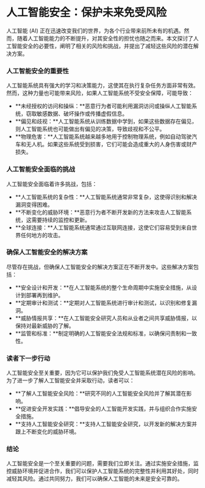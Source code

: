 # 人工智能安全：保护未来免受风险

人工智能 (AI) 正在迅速改变我们的世界，为各个行业带来前所未有的机遇。然而，随着人工智能能力的不断提升，对其安全性的担忧也随之而来。本文探讨了人工智能安全的必要性，阐明了相关的风险和挑战，并提出了减轻这些风险的潜在解决方案。

### 人工智能安全的重要性

人工智能系统具有强大的学习和决策能力，这使其在执行复杂任务方面非常有效。然而，这种力量也可能带来风险，如果人工智能系统不受安全保障，可能导致：

- **未经授权的访问和操纵：**恶意行为者可能利用漏洞访问或操纵人工智能系统，窃取敏感数据、破坏操作或传播虚假信息。
- **偏见和歧视：**人工智能系统从训练数据中学到，如果这些数据存在偏见，则人工智能系统也可能做出有偏见的决策，导致歧视和不公平。
- **物理危害：**人工智能系统越来越多地用于控制物理系统，例如自动驾驶汽车和无人机。如果这些系统受到损害，它们可能会造成重大的人身伤害或财产损失。

### 人工智能安全面临的挑战

人工智能安全面临着许多挑战，包括：

- **人工智能系统的复杂性：**人工智能系统通常非常复杂，这使得识别和解决漏洞变得困难。
- **不断变化的威胁环境：**恶意行为者不断开发新的方法来攻击人工智能系统，这需要持续的监控和更新。
- **全球连接：**人工智能系统通常通过互联网连接，这使它们容易受到来自世界任何地方的攻击。

### 确保人工智能安全的解决方案

尽管存在挑战，但确保人工智能安全的解决方案正在不断开发中。这些解决方案包括：

- **安全设计和开发：**在人工智能系统的整个生命周期中实施安全措施，从设计到部署再到维护。
- **定期审计和测试：**定期对人工智能系统进行审计和测试，以识别和修复漏洞。
- **威胁情报共享：**在人工智能安全研究人员和从业者之间共享威胁情报，以保持对最新威胁的了解。
- **监管和标准：**制定明确的人工智能安全法规和标准，以确保问责制和一致性。

### 读者下一步行动

人工智能安全至关重要，因为它可以保护我们免受人工智能系统潜在风险的影响。为了进一步了解人工智能安全并采取行动，读者可以：

- **了解人工智能安全风险：**研究不同的人工智能安全风险并了解其潜在影响。
- **促进安全开发实践：**倡导安全的人工智能开发实践，并与组织合作实施安全措施。
- **支持人工智能安全研究：**支持人工智能安全研究，以开发新的解决方案并跟上不断变化的威胁环境。

### 结论

人工智能安全是一个至关重要的问题，需要我们立即关注。通过实施安全措施，监控威胁环境并促进合作，我们可以保护人工智能系统的完整性并利用其好处，同时减轻其风险。通过共同努力，我们可以确保人工智能的未来是安全可靠的。
